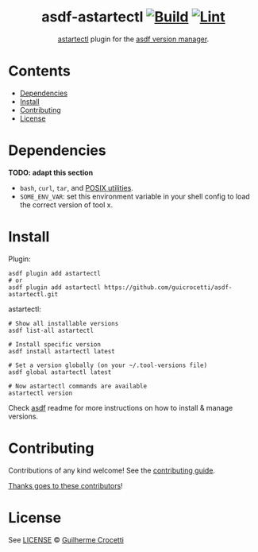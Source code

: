 <div align="center">

# asdf-astartectl [![Build](https://github.com/guicrocetti/asdf-astartectl/actions/workflows/build.yml/badge.svg)](https://github.com/guicrocetti/asdf-astartectl/actions/workflows/build.yml) [![Lint](https://github.com/guicrocetti/asdf-astartectl/actions/workflows/lint.yml/badge.svg)](https://github.com/guicrocetti/asdf-astartectl/actions/workflows/lint.yml)

[astartectl](https://github.com/astarte-platform/astartectl) plugin for the [asdf version manager](https://asdf-vm.com).

</div>

# Contents

- [Dependencies](#dependencies)
- [Install](#install)
- [Contributing](#contributing)
- [License](#license)

# Dependencies

**TODO: adapt this section**

- `bash`, `curl`, `tar`, and [POSIX utilities](https://pubs.opengroup.org/onlinepubs/9699919799/idx/utilities.html).
- `SOME_ENV_VAR`: set this environment variable in your shell config to load the correct version of tool x.

# Install

Plugin:

```shell
asdf plugin add astartectl
# or
asdf plugin add astartectl https://github.com/guicrocetti/asdf-astartectl.git
```

astartectl:

```shell
# Show all installable versions
asdf list-all astartectl

# Install specific version
asdf install astartectl latest

# Set a version globally (on your ~/.tool-versions file)
asdf global astartectl latest

# Now astartectl commands are available
astartectl version
```

Check [asdf](https://github.com/asdf-vm/asdf) readme for more instructions on how to
install & manage versions.

# Contributing

Contributions of any kind welcome! See the [contributing guide](contributing.md).

[Thanks goes to these contributors](https://github.com/guicrocetti/asdf-astartectl/graphs/contributors)!

# License

See [LICENSE](LICENSE) © [Guilherme Crocetti](https://github.com/guicrocetti/)
